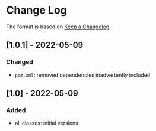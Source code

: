 # Change Log

The format is based on [Keep a Changelog](http://keepachangelog.com/).

## [1.0.1] - 2022-05-09
### Changed
- `pom.xml`: removed dependencies inadvertently included

## [1.0] - 2022-05-09
### Added
- all classes: initial versions
